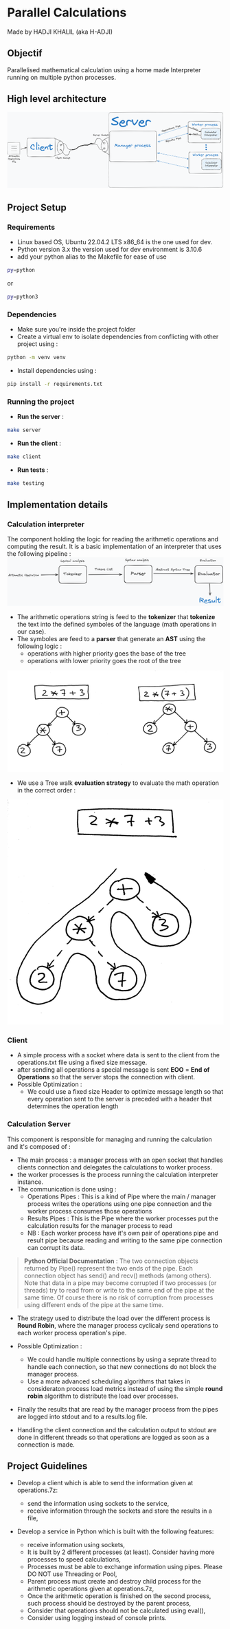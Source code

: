 # Parallel Calculations 

Made by HADJI KHALIL (aka H-ADJI)

## Objectif

Parallelised mathematical calculation using a home made Interpreter running on multiple python processes.

## High level architecture

![architecture image](/assets/IPC_calculator.png "architecture")

## Project Setup

### Requirements

- Linux based OS, Ubuntu 22.04.2 LTS x86_64 is the one used for dev.
- Python version 3.x the version used for dev environment is 3.10.6
- add your python alias to the Makefile for ease of use 

```sh
py=python
```

or

```sh
py=python3
```

### Dependencies

- Make sure you're inside the project folder
- Create a virtual env to isolate dependencies from conflicting with other project using :

```sh
python -m venv venv
```

- Install dependencies using :

```sh
pip install -r requirements.txt
```

### Running the project

- **Run the server** :

```sh
make server
```

- **Run the client** :

```sh
make client
```

- **Run tests** :

```sh
make testing
```

## Implementation details

### Calculation interpreter

The component holding the logic for reading the arithmetic operations and computing the result. It is a basic implementation of an interpreter that uses the following pipeline :
![Pipeline image](/assets/InterpreterPipeline.png "architecture")

- The arithmetic operations string is feed to the **tokenizer** that **tokenize** the text into the defined symboles of the language (math operations in our case).
- The symboles are feed to a **parser** that generate an **AST** using the following logic :
  - operations with higher priority goes the base of the tree
  - operations with lower priority goes the root of the tree

<p align="center"><img src="assets/AST_example2.png" /></p>
  
- We use a Tree walk **evaluation strategy** to evaluate the math operation in the correct order :

<p align="center"><img src="assets/AST_example1.png" /></p>

### Client

- A simple process with a socket where data is sent to the client from the operations.txt file using a fixed size message.
- after sending all operations a special message is sent **EOO** = **End of Operations** so that the server stops the connection with client.
- Possible Optimization :
  - We could use a fixed size Header to optimize message length so that every operation sent to the server is preceded with a header that determines the operation length

### Calculation Server

This component is responsible for managing and running the calculation and it's composed of :

- The main process : a manager process with an open socket that handles clients connection and delegates the calculations to worker process.
- the worker processes is the process running the calculation interpreter instance.
- The communication is done using :
  - Operations Pipes : This is a kind of Pipe where the main / manager process writes the operations using one pipe connection and the worker process consumes those operations
  - Results Pipes : This is the Pipe where the worker processes put the calculation results for the manager process to read
  - NB : Each worker process have it's own pair of operations pipe and result pipe because reading and writing to the same pipe connection can corrupt its data.

> **Python Official Documentation** :
> The two connection objects returned by Pipe() represent the two ends of the pipe. Each connection object has send() and recv() methods (among others). Note that data in a pipe may become corrupted if two processes (or threads) try to read from or write to the same end of the pipe at the same time. Of course there is no risk of corruption from processes using different ends of the pipe at the same time.

- The strategy used to distribute the load over the different process is **Round Robin**, where the manager process cyclicaly send operations to each worker process operation's pipe.
- Possible Optimization :
  - We could handle multiple connections by using a seprate thread to handle each connection, so that new connections do not block the manager process.
  - Use a more advanced scheduling algorithms that takes in consideraton process load metrics instead of using the simple **round robin** algorithm to distribute the load over processes.

- Finally the results that are read by the manager process from the pipes are logged into stdout and to a results.log file.
- Handling the client connection and the calculation output to stdout are done in different threads so that operations are logged as soon as a connection is made.

## Project Guidelines

- Develop a client which is able to send the information given at operations.7z:
  - send the information using sockets to the service,
  - receive information through the sockets and store the results in a file,

- Develop a service in Python which is built with the following features:
  - receive information using sockets,
  - It is built by 2 different processes (at least). Consider having more processes to speed calculations,
  - Processes must be able to exchange information using pipes. Please DO NOT use Threading or Pool,
  - Parent process must create and destroy child process for the arithmetic operations given at operations.7z,
  - Once the arithmetic operation is finished on the second process, such process should be destroyed by the parent process,
  - Consider that operations should not be calculated using eval(),
  - Consider using logging instead of console prints.
